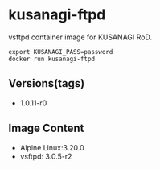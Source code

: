 # kusanagi-ftpd

vsftpd container image for KUSANAGI RoD.
```
export KUSANAGI_PASS=password
docker run kusanagi-ftpd
```

## Versions(tags)
- 1.0.11-r0

## Image Content
- Alpine Linux:3.20.0
- vsftpd: 3.0.5-r2

